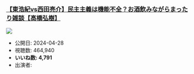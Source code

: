 ### [【東浩紀vs西田亮介】民主主義は機能不全？お酒飲みながらまったり雑談【高橋弘樹】](https://www.youtube.com/watch?v=lbyF5plbnJ0)
[![](https://img.youtube.com/vi/lbyF5plbnJ0/sddefault.jpg)](https://www.youtube.com/watch?v=lbyF5plbnJ0)
-   公開日: 2024-04-28
-   視聴数: 464,940
-   **いいね数: 4,791**
-   出演者: 
